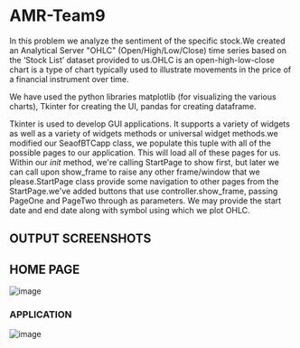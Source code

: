 # AMR-Team9
In this problem we analyze the sentiment of the specific stock.We created an Analytical Server "OHLC" (Open/High/Low/Close) time series based on the ‘Stock List’ dataset provided to us.OHLC is an open-high-low-close chart is a type of chart typically used to illustrate movements in the price of a financial instrument over time.

We have used the python libraries matplotlib (for visualizing the various charts), Tkinter for creating the UI, pandas for creating dataframe.

Tkinter is used to develop GUI applications. It supports a variety of widgets as well as a variety of widgets methods or universal widget methods.we  modified our SeaofBTCapp class, we  populate this tuple with all of the possible pages to our application. This will load all of these pages for us. Within our _init_ method, we're calling StartPage to show first, but later we can call upon show_frame to raise any other frame/window that we please.StartPage class provide some navigation to other pages from the StartPage.we've added buttons that use controller.show_frame, passing PageOne and PageTwo through as parameters.
We may provide the start date and end date along with symbol using which we plot OHLC.


 ## OUTPUT SCREENSHOTS
 
 ## HOME PAGE
 
 
 ![image](https://user-images.githubusercontent.com/63337063/132578714-b0051d79-c670-42f7-bf0d-1633b421632d.png)
 
 ### APPLICATION

![image](https://user-images.githubusercontent.com/63337063/132578729-c0d059bc-89b5-477d-b397-a352a27c15b8.png)

 
 


